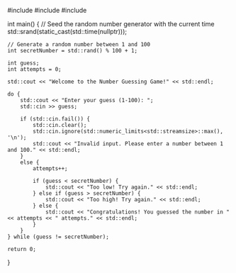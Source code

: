 #include <iostream>
#include <cstdlib>
#include <ctime>

int main() {
    // Seed the random number generator with the current time
    std::srand(static_cast<unsigned int>(std::time(nullptr)));

    // Generate a random number between 1 and 100
    int secretNumber = std::rand() % 100 + 1;

    int guess;
    int attempts = 0;

    std::cout << "Welcome to the Number Guessing Game!" << std::endl;

    do {
        std::cout << "Enter your guess (1-100): ";
        std::cin >> guess;

        if (std::cin.fail()) {
            std::cin.clear();
            std::cin.ignore(std::numeric_limits<std::streamsize>::max(), '\n');
            std::cout << "Invalid input. Please enter a number between 1 and 100." << std::endl;
        }
        else {
            attempts++;

            if (guess < secretNumber) {
                std::cout << "Too low! Try again." << std::endl;
            } else if (guess > secretNumber) {
                std::cout << "Too high! Try again." << std::endl;
            } else {
                std::cout << "Congratulations! You guessed the number in " << attempts << " attempts." << std::endl;
            }
        }
    } while (guess != secretNumber);

    return 0;
}
